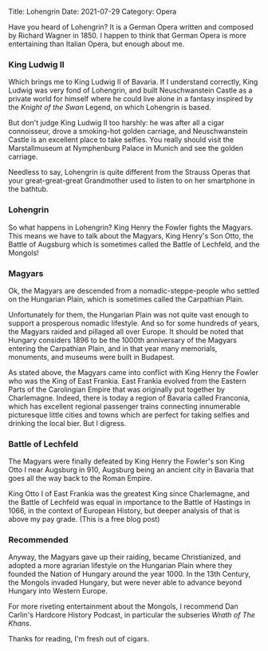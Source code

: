 Title: Lohengrin
Date: 2021-07-29
Category: Opera


Have you heard of Lohengrin? It is a German Opera written and composed by
Richard Wagner in 1850. I happen to think that German Opera is more
entertaining than Italian Opera, but enough about me.

### King Ludwig II
Which brings me to King Ludwig II of Bavaria. If I understand correctly,
King Ludwig was very fond of Lohengrin, and built Neuschwanstein Castle
as a private world for himself where he could live alone in a fantasy
inspired by the *Knight of the Swan* Legend, on which Lohengrin
is based.

But don't judge King Ludwig II too harshly: he was after all a cigar connoisseur,
drove a smoking-hot golden carriage, and Neuschwanstein Castle is
an excellent place to take selfies. You really should visit the
Marstallmuseum at Nymphenburg Palace in Munich and see the golden
carriage.

Needless to say, Lohengrin is quite different from the Strauss Operas
that your great-great-great Grandmother used to listen to on
her smartphone in the bathtub.

### Lohengrin
So what happens in Lohengrin? King Henry the Fowler fights the Magyars.
This means we have to talk about the Magyars, King Henry's Son Otto,
the Battle of Augsburg which is sometimes called the Battle of Lechfeld,
and the Mongols!

### Magyars
Ok, the Magyars are descended from a nomadic-steppe-people who settled on
the Hungarian Plain, which is sometimes called the Carpathian Plain.

Unfortunately for them, the Hungarian Plain was not quite vast
enough to support a prosperous nomadic lifestyle. And so for some hundreds
of years, the Magyars raided and pillaged all over Europe. It should be noted that
Hungary considers 1896 to be the 1000th anniversary of the Magyars entering
the Carpathian Plain, and in that year many memorials, monuments, and museums
were built in Budapest.

As stated above, the Magyars came into conflict with King Henry the Fowler
who was the King of East Frankia. East Frankia evolved from the Eastern Parts of the
Carolingian Empire that was originally put together by Charlemagne. Indeed,
there is today a region of Bavaria called Franconia, which has excellent
regional passenger trains connecting innumerable picturesque little cities and towns
which are perfect for taking selfies and drinking the local bier. But I digress.

### Battle of Lechfeld
The Magyars were finally defeated by King Henry the Fowler's son King Otto I
near Augsburg in 910, Augsburg being an ancient city in Bavaria that goes all
the way back to the Roman Empire.

King Otto I of East Frankia was the greatest King since Charlemagne, and the
Battle of Lechfeld was equal in importance to the Battle of Hastings in 1066,
in the context of European History, but deeper analysis of that is above my
pay grade. (This is a free blog post)

### Recommended
Anyway, the Magyars gave up their raiding, became Christianized, and adopted
a more agrarian lifestyle on the Hungarian Plain where they founded the Nation
of Hungary around the year 1000. In the 13th Century, the Mongols invaded Hungary,
but were never able to advance beyond Hungary into Western Europe.

For more riveting entertainment about the Mongols, I recommend Dan Carlin's Hardcore
History Podcast, in particular the subseries *Wrath of The Khans*.

Thanks for reading, I'm fresh out of cigars.
